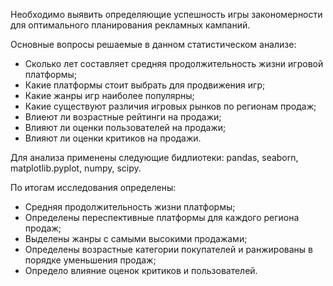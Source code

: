 Необходимо выявить определяющие успешность игры закономерности для оптимального планирования рекламных кампаний.

Основные вопросы решаемые в данном статистическом анализе:

- Сколько лет составляет средняя продолжительность жизни игровой платформы;
- Какие платформы стоит выбрать для продвижения игр;
- Какие жанры игр наиболее популярны;
- Какие существуют различия игровых рынков по регионам продаж;
- Влиеют ли возрастные рейтинги на продажи;
- Влияют ли оценки пользователей на продажи;
- Влияют ли оценки критиков на продажи.

Для анализа применены следующие бидлиотеки: pandas, seaborn, matplotlib.pyplot, numpy, scipy.

По итогам исследования определены:
- Средняя продолжительность жизни платформы;
- Определены переспективные платформы для каждого региона продаж;
- Выделены жанры с самыми высокими продажами;
- Определены возрастные категории покупателей и ранжированы в порядке уменьшения продаж;
- Определо влияние оценок критиков и пользователей.
